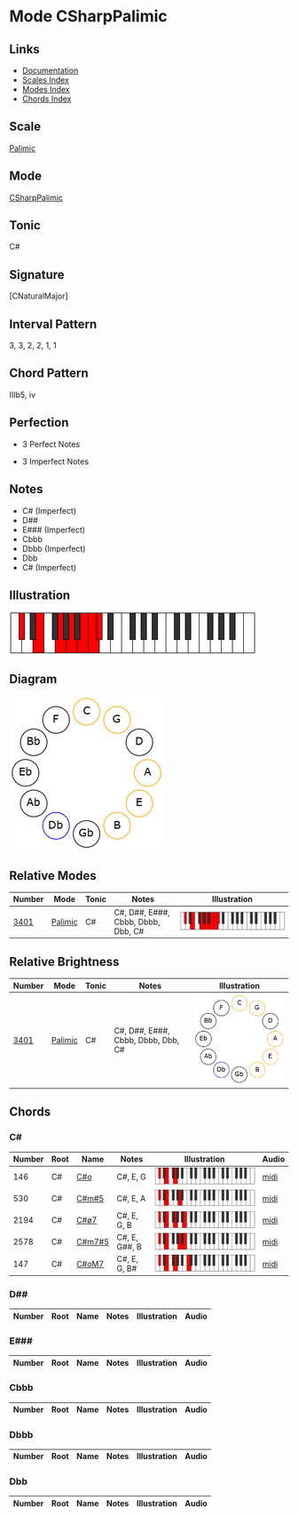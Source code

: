 # Mode CSharpPalimic

## Links

- [Documentation](README.md)
- [Scales Index](Scales.md)
- [Modes Index](Modes.md)
- [Chords Index](Chords.md)

## Scale

[Palimic](ScalePalimic.md)

## Mode

[CSharpPalimic](ModeCSharpPalimic.md)

## Tonic

C#

## Signature

[CNaturalMajor]

## Interval Pattern

3, 3, 2, 2, 1, 1

## Chord Pattern

IIIb5, iv

## Perfection

 - 3 Perfect Notes

 - 3 Imperfect Notes

## Notes

- C# (Imperfect)
- D##
- E### (Imperfect)
- Cbbb
- Dbbb (Imperfect)
- Dbb
- C# (Imperfect)

## Illustration

![CSharpPalimic](ModeCSharpPalimic.png)

## Diagram

![CSharpPalimic](CircleModeCSharpPalimic.png)

## Relative Modes

| Number | Mode | Tonic | Notes | Illustration |
|--------|------|-------|-------|--------------|
| [3401](https://ianring.com/musictheory/scales/3401) | [Palimic](ModePalimic.md) | C# | C#, D##, E###, Cbbb, Dbbb, Dbb, C# | ![CSharpPalimic](ModeCSharpPalimic.png) |
## Relative Brightness

| Number | Mode | Tonic | Notes | Illustration |
|--------|------|-------|-------|--------------|
| [3401](https://ianring.com/musictheory/scales/3401) | [Palimic](ModePalimic.md) | C# | C#, D##, E###, Cbbb, Dbbb, Dbb, C# | ![CSharpPalimic](CircleModeCSharpPalimic.png) |

## Chords

### C#

| Number | Root | Name | Notes | Illustration | Audio |
|--------|------|------|-------|--------------|-------|
| 146 | C# | [C#o](ChordCSharpDiminished.md) | C#, E, G | ![C#o](ChordCSharpDiminishedRootPosition.png) | [midi](ChordCSharpDiminishedRootPosition.mid) |
| 530 | C# | [C#m#5](ChordCSharpMinorSharpFifth.md) | C#, E, A | ![C#m#5](ChordCSharpMinorSharpFifthRootPosition.png) | [midi](ChordCSharpMinorSharpFifthRootPosition.mid) |
| 2194 | C# | [C#ø7](ChordCSharpHalfDiminishedSeventh.md) | C#, E, G, B | ![C#ø7](ChordCSharpHalfDiminishedSeventhRootPosition.png) | [midi](ChordCSharpHalfDiminishedSeventhRootPosition.mid) |
| 2578 | C# | [C#m7#5](ChordCSharpMinorSeventhSharpFifth.md) | C#, E, G##, B | ![C#m7#5](ChordCSharpMinorSeventhSharpFifthRootPosition.png) | [midi](ChordCSharpMinorSeventhSharpFifthRootPosition.mid) |
| 147 | C# | [C#oM7](ChordCSharpDiminishedMajorSeventh.md) | C#, E, G, B# | ![C#oM7](ChordCSharpDiminishedMajorSeventhRootPosition.png) | [midi](ChordCSharpDiminishedMajorSeventhRootPosition.mid) |

### D##

| Number | Root | Name | Notes | Illustration | Audio |
|--------|------|------|-------|--------------|-------|

### E###

| Number | Root | Name | Notes | Illustration | Audio |
|--------|------|------|-------|--------------|-------|

### Cbbb

| Number | Root | Name | Notes | Illustration | Audio |
|--------|------|------|-------|--------------|-------|

### Dbbb

| Number | Root | Name | Notes | Illustration | Audio |
|--------|------|------|-------|--------------|-------|

### Dbb

| Number | Root | Name | Notes | Illustration | Audio |
|--------|------|------|-------|--------------|-------|

